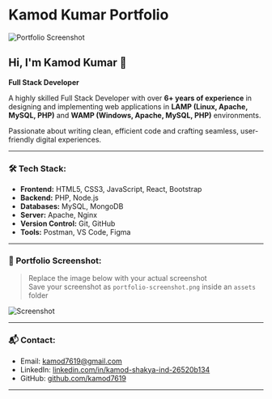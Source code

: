 # Kamod Kumar Portfolio

![Portfolio Screenshot](attached_assets/ss_dark.png)

## Hi, I'm Kamod Kumar 👋  
**Full Stack Developer**

A highly skilled Full Stack Developer with over **6+ years of experience** in designing and implementing web applications in **LAMP (Linux, Apache, MySQL, PHP)** and **WAMP (Windows, Apache, MySQL, PHP)** environments.

Passionate about writing clean, efficient code and crafting seamless, user-friendly digital experiences.

---

### 🛠️ Tech Stack:
- **Frontend:** HTML5, CSS3, JavaScript, React, Bootstrap
- **Backend:** PHP, Node.js
- **Databases:** MySQL, MongoDB
- **Server:** Apache, Nginx
- **Version Control:** Git, GitHub
- **Tools:** Postman, VS Code, Figma

---

### 📸 Portfolio Screenshot:
> Replace the image below with your actual screenshot  
> Save your screenshot as `portfolio-screenshot.png` inside an `assets` folder

![Screenshot](attached_assets/ss_light.png)

---

### 📬 Contact:
- Email: kamod7619@gmail.com
- LinkedIn: [linkedin.com/in/kamod-shakya-ind-26520b134](https://linkedin.com/in/kamod-shakya-ind-26520b134)  
- GitHub: [github.com/kamod7619](https://github.com/kamod7619)

---
